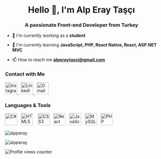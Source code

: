 <h1 align="center">Hello 👋, I'm Alp Eray Taşçı</h1>
<h3 align="center">A passionate Front-end Developer from Turkey</h3>

- 🔭 I'm currently working as a **student**
 
- 🌱 I'm currently learning **JavaScript, PHP, React Native, React, ASP.NET MVC**
 
- 📫 How to reach me <a href="mailto:alperaytasci@gmail.com">**alperaytasci@gmail.com**</a>  


### Contact with Me

<p align="left">
  <a href="https://instagram.com/alperaytasci" target="_blank">
    <img src="https://cdn.simpleicons.org/instagram/E4405F" height="40" alt="Instagram logo" border="0"/>
  </a>
  &nbsp;
  <a href="https://www.linkedin.com/in/alperaytasci" target="_blank">
    <img src="https://cdn.jsdelivr.net/gh/devicons/devicon/icons/linkedin/linkedin-original.svg" height="40" alt="LinkedIn logo" border="0"/>
  </a>
  &nbsp;
  <a href="mailto:alperaytasci@gmail.com" target="_blank">
    <img src="https://cdn.simpleicons.org/gmail/D14836" height="40" alt="Gmail logo" border="0"/>
  </a>
</p>


### Languages & Tools

<p align="left">
  <img src="https://cdn.jsdelivr.net/gh/devicons/devicon/icons/csharp/csharp-original.svg" height="40" alt="C#" border="0"/>
  &nbsp;
  <img src="https://cdn.jsdelivr.net/gh/devicons/devicon/icons/html5/html5-original.svg" height="40" alt="HTML5" border="0"/>
  &nbsp;&nbsp;
  <img src="https://cdn.jsdelivr.net/gh/devicons/devicon/icons/css3/css3-original.svg" height="40" alt="CSS3" border="0"/>
  &nbsp;
  <img src="https://cdn.jsdelivr.net/gh/devicons/devicon/icons/react/react-original.svg" height="40" alt="React Native" border="0"/>
  &nbsp;
  <img src="https://cdn.jsdelivr.net/gh/devicons/devicon/icons/javascript/javascript-original.svg" height="40" alt="JavaScript" border="0"/>
  &nbsp;
  <img src="https://cdn.jsdelivr.net/gh/devicons/devicon/icons/mysql/mysql-original.svg" height="40" alt="MySQL" border="0"/>
  &nbsp;
  <img src="https://cdn.jsdelivr.net/gh/devicons/devicon/icons/php/php-original.svg" height="40" alt="PHP" border="0"/>
</p>

<p><img align="left" src="https://github-readme-stats.vercel.app/api/top-langs?username=alpperay&show_icons=true&theme=dark&locale=en&layout=compact" alt="alpperay" />&nbsp;</p>

<p><img align="center" src="https://github-readme-stats.vercel.app/api?username=alpperay&show_icons=true&theme=dark&locale=en" alt="alpperay" /></p>

<p align="left">
  <img src="https://komarev.com/ghpvc/?username=alpperay" alt="Profile views counter" />
</p>
